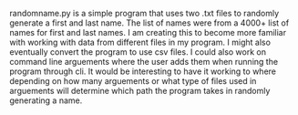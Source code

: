 randomname.py is a simple program that uses two .txt files to randomly generate a first and last name.
The list of names were from a 4000+ list of names for first and last names.
I am creating this to become more familiar with working with data from different files in my program.
I might also eventually convert the program to use csv files.
I could also work on command line arguements where the user adds them when running the program through cli.
It would be interesting to have it working to where depending on how many arguements or what type of files
used in arguements will determine which path the program takes in randomly generating a name.
